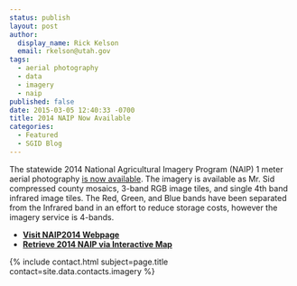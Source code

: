 ```yaml
---
status: publish
layout: post
author:
  display_name: Rick Kelson
  email: rkelson@utah.gov
tags:
  - aerial photography
  - data
  - imagery
  - naip
published: false
date: 2015-03-05 12:40:33 -0700
title: 2014 NAIP Now Available
categories:
  - Featured
  - SGID Blog
---
```

<p>The statewide 2014 National Agricultural Imagery Program (NAIP) 1 meter aerial photography <a href="{{ "/data/aerial-photography/2014-naip-1-meter-orthophotography/" | prepend: site.baseurl }}">is now available</a>. The imagery is available as Mr. Sid compressed county mosaics, 3-band RGB image tiles, and single 4th band infrared image tiles. The Red, Green, and Blue bands have been separated from the Infrared band in an effort to reduce storage costs, however the imagery service is 4-bands.</p>
<ul>
<li><strong><a href="{{ "/data/aerial-photography/2014-naip-1-meter-orthophotography/" | prepend: site.baseurl }}" target="_blank">Visit NAIP2014 Webpage</a></strong></li>
<li><strong><a href="https://raster.utah.gov/?cat=NAIP%202014%20(1m)" target="_blank">Retrieve 2014 NAIP via Interactive Map</a></strong></li>
</ul>
<td>{% include contact.html subject=page.title contact=site.data.contacts.imagery %}</td>
